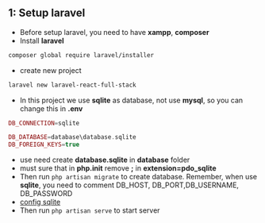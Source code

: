 ## 1: Setup laravel

-   Before setup laravel, you need to have **xampp**, **composer**
-   Install **laravel**

```bash
composer global require laravel/installer
```

-   create new project

```bash
laravel new laravel-react-full-stack
```

-   In this project we use **sqlite** as database, not use **mysql**, so you can change this in **.env**

```php
DB_CONNECTION=sqlite

DB_DATABASE=database\database.sqlite
DB_FOREIGN_KEYS=true
```

-   use need create **database.sqlite** in **database** folder
-   must sure that in **php.init** remove **;** in **extension=pdo_sqlite**
-   Then run `php artisan migrate` to create database. Remember, when use **sqlite**, you need to comment DB_HOST, DB_PORT,DB_USERNAME, DB_PASSWORD
-   [config sqlite](https://laravel.com/docs/8.x/database#sqlite-configuration)
-   Then run `php artisan serve` to start server
